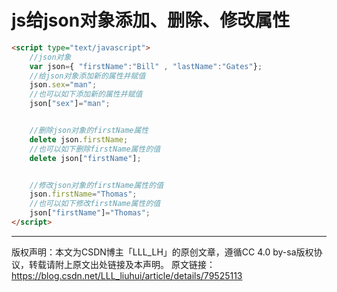 # js给json对象添加、删除、修改属性

```html
<script type="text/javascript">
    //json对象
    var json={ "firstName":"Bill" , "lastName":"Gates"};
    //给json对象添加新的属性并赋值
    json.sex="man";
    //也可以如下添加新的属性并赋值
    json["sex"]="man";


    //删除json对象的firstName属性
    delete json.firstName;
    //也可以如下删除firstName属性的值
    delete json["firstName"];


    //修改json对象的firstName属性的值
    json.firstName="Thomas";
    //也可以如下修改firstName属性的值
    json["firstName"]="Thomas";
</script>
```

---------------------
版权声明：本文为CSDN博主「LLL_LH」的原创文章，遵循CC 4.0 by-sa版权协议，转载请附上原文出处链接及本声明。
原文链接：https://blog.csdn.net/LLL_liuhui/article/details/79525113
